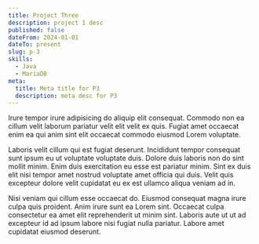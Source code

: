 ```yaml
---
title: Project Three
description: project 1 desc
published: false
dateFrom: 2024-01-01
dateTo: present
slug: p-3
skills:
  - Java
  - MariaDB
meta:
  title: Meta title for P3
  description: meta desc for P3
---
```


Irure tempor irure adipisicing do aliquip elit consequat. Commodo non ea cillum velit laborum pariatur velit elit velit ex quis. Fugiat amet occaecat enim ea qui anim sint elit occaecat commodo eiusmod Lorem voluptate.

Laboris velit cillum qui est fugiat deserunt. Incididunt tempor consequat sunt ipsum eu ut voluptate voluptate duis. Dolore duis laboris non do sint mollit minim. Enim duis exercitation eu esse est pariatur minim. Sint ex duis elit nisi tempor amet nostrud voluptate amet officia qui duis. Velit quis excepteur dolore velit cupidatat eu ex est ullamco aliqua veniam ad in.

Nisi veniam qui cillum esse occaecat do. Eiusmod consequat magna irure culpa quis proident. Anim irure sunt ea Lorem sint. Occaecat culpa consectetur ea amet elit reprehenderit ut minim sint. Laboris aute ut ut ad excepteur id ad ipsum labore nisi fugiat nulla pariatur. Labore amet cupidatat eiusmod deserunt.
